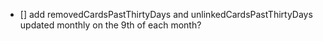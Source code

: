 - [] add removedCardsPastThirtyDays and unlinkedCardsPastThirtyDays updated monthly on the 9th of each month?
